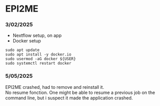 # EPI2ME
### 3/02/2025
- Nextflow setup, on app
- Docker setup
```
sudo apt update
sudo apt install -y docker.io
sudo usermod -aG docker ${USER}
sudo systemctl restart docker
```

### 5/05/2025
EPI2ME crashed, had to remove and reinstall it.   
No resume fonction. One might be able to resume a previous job on the command line, but i suspect it made the application crashed.